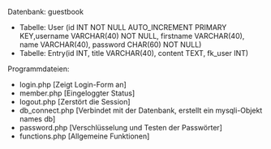 Datenbank: guestbook
- Tabelle: User (id INT NOT NULL AUTO_INCREMENT PRIMARY KEY,username VARCHAR(40) NOT NULL, firstname VARCHAR(40), name VARCHAR(40), password CHAR(60) NOT NULL)
- Tabelle: Entry(id INT, title VARCHAR(40), content TEXT, fk_user INT)

Programmdateien:
- login.php [Zeigt Login-Form an]
- member.php [Eingeloggter Status]
- logout.php [Zerstört die Session]
- db_connect.php [Verbindet mit der Datenbank, erstellt ein mysqli-Objekt names db]
- password.php [Verschlüsselung und Testen der Passwörter]
- functions.php [Allgemeine Funktionen]
